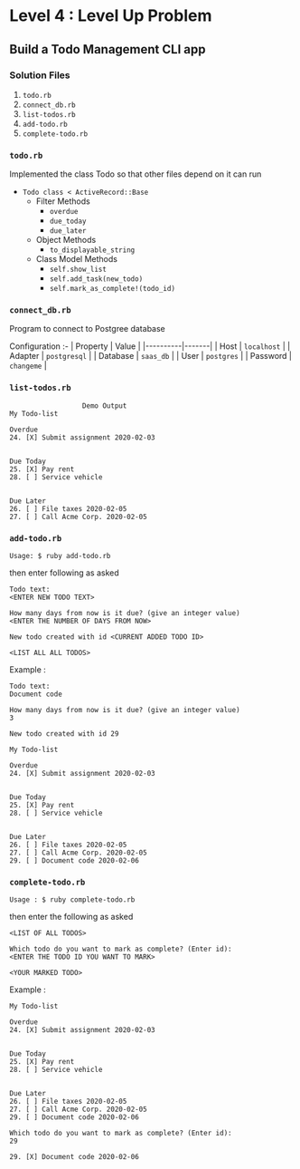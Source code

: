 # Level 4 : Level Up Problem

## Build a Todo Management CLI app

### Solution Files

1. `todo.rb`
2. `connect_db.rb`
3. `list-todos.rb`
4. `add-todo.rb`
5. `complete-todo.rb`

### `todo.rb`

Implemented the class Todo so that other files depend on it can run

- `Todo class < ActiveRecord::Base`
  - Filter Methods
    - `overdue`
    - `due_today`
    - `due_later`
  - Object Methods
    - `to_displayable_string`
  - Class Model Methods
    - `self.show_list`
    - `self.add_task(new_todo)`
    - `self.mark_as_complete!(todo_id)`

### `connect_db.rb`

Program to connect to Postgree database

Configuration :-
| Property | Value |
|----------|-------|
| Host | `localhost` |
| Adapter | `postgresql` |
| Database | `saas_db` |
| User | `postgres` |
| Password | `changeme` |

### `list-todos.rb`

```
                  Demo Output
My Todo-list

Overdue
24. [X] Submit assignment 2020-02-03


Due Today
25. [X] Pay rent
28. [ ] Service vehicle


Due Later
26. [ ] File taxes 2020-02-05
27. [ ] Call Acme Corp. 2020-02-05
```

### `add-todo.rb`

```
Usage: $ ruby add-todo.rb
```

then enter following as asked

```
Todo text:
<ENTER NEW TODO TEXT>

How many days from now is it due? (give an integer value)
<ENTER THE NUMBER OF DAYS FROM NOW>

New todo created with id <CURRENT ADDED TODO ID>

<LIST ALL ALL TODOS>
```

Example :

```
Todo text:
Document code

How many days from now is it due? (give an integer value)
3

New todo created with id 29

My Todo-list

Overdue
24. [X] Submit assignment 2020-02-03


Due Today
25. [X] Pay rent
28. [ ] Service vehicle


Due Later
26. [ ] File taxes 2020-02-05
27. [ ] Call Acme Corp. 2020-02-05
29. [ ] Document code 2020-02-06
```

### `complete-todo.rb`

```
Usage : $ ruby complete-todo.rb
```

then enter the following as asked

```
<LIST OF ALL TODOS>

Which todo do you want to mark as complete? (Enter id):
<ENTER THE TODO ID YOU WANT TO MARK>

<YOUR MARKED TODO>
```

Example :

```
My Todo-list

Overdue
24. [X] Submit assignment 2020-02-03


Due Today
25. [X] Pay rent
28. [ ] Service vehicle


Due Later
26. [ ] File taxes 2020-02-05
27. [ ] Call Acme Corp. 2020-02-05
29. [ ] Document code 2020-02-06

Which todo do you want to mark as complete? (Enter id):
29

29. [X] Document code 2020-02-06
```
